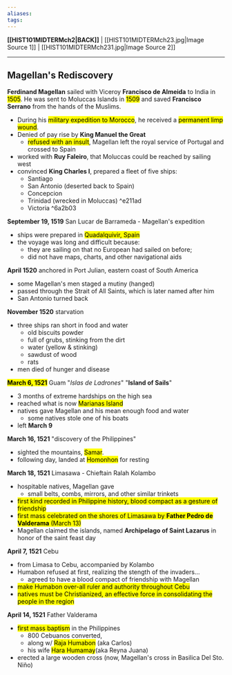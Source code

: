 ```yaml
---
aliases:
tags:
---
```

**[[HIST101MIDTERMch2|BACK]]** | [[HIST101MIDTERMch23.jpg|Image Source 1]] | [[HIST101MIDTERMch231.jpg|Image Source 2]]

---
## Magellan's Rediscovery
**Ferdinand Magellan** sailed with Viceroy **Francisco de Almeida** to India in <mark class="hltr-lightgreen">1505</mark>. He was sent to Moluccas Islands in <mark class="hltr-lightgreen">1509</mark> and saved **Francisco Serrano** from the hands of the Muslims.
- During his <mark class="hltr-lightgreen">military expedition to Morocco</mark>, he received a <mark class="hltr-lightgreen">permanent limp wound</mark>.
- Denied of pay rise by **King Manuel the Great**
	- <mark class="hltr-lightred">refused with an insult</mark>, Magellan left the royal service of Portugal and crossed to Spain
- worked with **Ruy Faleiro**, that Moluccas could be reached by sailing west
- convinced **King Charles I**, prepared a fleet of five ships:
	- Santiago
	- San Antonio (deserted back to Spain)
	- Concepcion
	- Trinidad (wrecked in Moluccas) ^e211ad
	- Victoria ^6a2b03

**September 19, 1519** San Lucar de Barrameda - Magellan's expedition
- ships were prepared in <mark class="hltr-lightgreen">Quadalquivir, Spain</mark>
- the voyage was long and difficult because:
	- they are sailing on that no European had sailed on before;
	- did not have maps, charts, and other navigational aids

**April 1520** anchored in Port Julian, eastern coast of South America
- some Magellan's men staged a mutiny (hanged)
- passed through the Strait of All Saints, which is later named after him
- San Antonio turned back

**November 1520** starvation
- three ships ran short in food and water
	- old biscuits powder
	- full of grubs, stinking from the dirt
	- water (yellow & stinking)
	- sawdust of wood
	- rats
- men died of hunger and disease

<mark class="hltr-blue">**March 6, 1521**</mark> Guam "*Islas de Ladrones*" "**Island of Sails**"
- 3 months of extreme hardships on the high sea
- reached what is now <mark class="hltr-lightgreen">Marianas Island</mark>
- natives gave Magellan and his mean enough food and water
	- some natives stole one of his boats
- left **March 9**

**March 16, 1521** "discovery of the Philippines"
- sighted the mountains, <mark class="hltr-lightgreen">Samar</mark>.
- following day, landed at <mark class="hltr-lightgreen">Homonhon</mark> for resting

**March 18, 1521** Limasawa - Chieftain Ralah Kolambo
- hospitable natives, Magellan gave
	- small belts, combs, mirrors, and other similar trinkets
- <mark class="hltr-lightgreen">first kind recorded in Philippine history, blood compact as a gesture of friendship</mark>
- <mark class="hltr-lightgreen">first mass celebrated on the shores of Limasawa by **Father Pedro de Valderama** (March 13)</mark>
- Magellan claimed the islands, named **Archipelago of Saint Lazarus** in honor of the saint feast day

**April 7, 1521** Cebu
- from Limasa to Cebu, accompanied by Kolambo
- Humabon refused at first, realizing the stength of the invaders...
	- agreed to have a blood compact of friendship with Magellan
- <mark class="hltr-lightgreen">make Humabon over-all ruler and authority throughout Cebu</mark>
- <mark class="hltr-lightgreen">natives must be Christianized, an effective force in consolidating the people in the region</mark>

**April 14, 1521** Father Valderama
- <mark class="hltr-lightgreen">first mass baptism</mark> in the Philippines
	- 800 Cebuanos converted, 
	- along w/ <mark class="hltr-lightgreen">Raja Humabon</mark> (aka Carlos)
	- his wife <mark class="hltr-lightgreen">Hara Humamay</mark>(aka Reyna Juana)
- erected a large wooden cross (now, Magellan's cross in Basilica Del Sto. Niño)